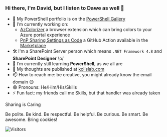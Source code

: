 ### Hi there, I'm David, but I listen to Dawe as well 👋

- 🌌 My PowerShell portfolio is on the [PowerShell Gallery](https://www.powershellgallery.com/packages?q=sassdawe)  
- 🔭 I’m currently working on:
    - [AzColorizer](https://github.com/sassdawe/AzColorizerPreview) a browser extension which can bring colors to your Azure portal experience
    - [PnP Sharing Settings as Code](https://github.com/sassdawe/pnp-sharing-settings-action) a GitHub Action available in the [Marketplace](https://github.com/marketplace/actions/pnp-powershell-sharing-settings-as-code)
- 🛠 I'm a SharePoint Server person which means `.NET Framework 4.8` and **SharePoint Designer** \o/
- 🌱 I’m currently still learning **PowerShell**, as we all are
- 💬 My thoughts are published at [kolislab.com](https://kolislab.com)
- 📫 How to reach me: be creative, you might already know the email domain 😉
- 😄 Pronouns: He/Him/His/Skills
- ⚡ Fun fact: my friends call me Skills, but that handler was already taken

Sharing is Caring

Be polite. Be kind. Be respectful. Be helpful. Be curious. Be smart. Be awesome. Bring cookies!

![Visitors](https://api.visitorbadge.io/api/visitors?path=https%3A%2F%2Fgithub.com%2Fsassdawe&countColor=%23263759)
